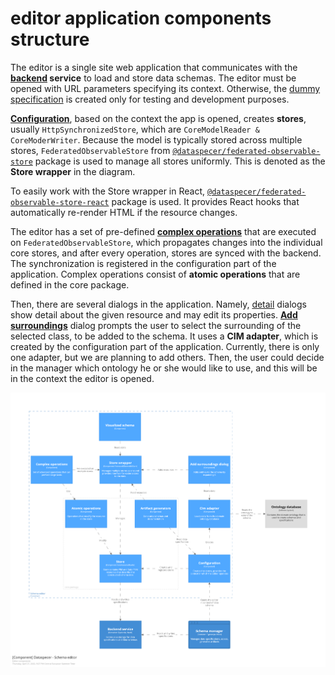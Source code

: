 # editor application components structure

The editor is a single site web application that communicates with the **[backend](../../../services/backend) service** to load and store data schemas. The editor must be opened with URL parameters specifying its context. Otherwise, the [dummy specification](../src/configuration/providers/local-configuration.ts) is created only for testing and development purposes.

**[Configuration](../src/configuration)**, based on the context the app is opened, creates **stores**, usually `HttpSynchronizedStore`, which are `CoreModelReader & CoreModerWriter`. Because the model is typically stored across multiple stores, `FederatedObservableStore` from [`@dataspecer/federated-observable-store`](../../../packages/federated-observable-store) package is used to manage all stores uniformly. This is denoted as the **Store wrapper** in the diagram.

To easily work with the Store wrapper in React, [`@dataspecer/federated-observable-store-react`](../../../packages/federated-observable-store-react) package is used. It provides React hooks that automatically re-render HTML if the resource changes.

The editor has a set of pre-defined **[complex operations](../src/operations)** that are executed on `FederatedObservableStore`, which propagates changes into the individual core stores, and after every operation, stores are synced with the backend. The synchronization is registered in the configuration part of the application. Complex operations consist of **atomic operations** that are defined in the core package.

Then, there are several dialogs in the application. Namely, [detail](../src/components/detail) dialogs show detail about the given resource and may edit its properties. **[Add surroundings](../src/components/add-interpreted-surroundings)** dialog prompts the user to select the surrounding of the selected class, to be added to the schema. It uses a **CIM adapter**, which is created by the configuration part of the application. Currently, there is only one adapter, but we are planning to add others. Then, the user could decide in the manager which ontology he or she would like to use, and this will be in the context the editor is opened.

![Editor's components](../../../documentation/diagrams/editorComponentView.png)
